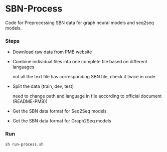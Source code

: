 # SBN-Process
Code for Preprocessing SBN data for graph neural models and seq2seq models.
### Steps
* Download raw data from PMB website

* Combine individual files into one complete file based on different languages
  
  not all the text file has corresponding SBN file, check it twice in code.

* Split the data (train, dev, test)
  
  need to change path and language in file according to official document (README-PMB))

* Get the SBN data format for Seq2Seq models

* Get the SBN data format for Graph2Seq models
### Run


```
sh run-process.sh

```
